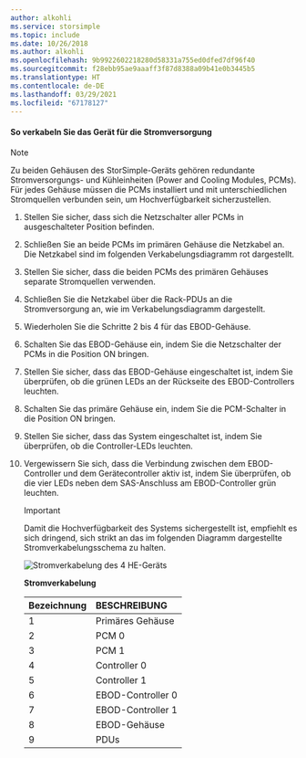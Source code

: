 ```yaml
---
author: alkohli
ms.service: storsimple
ms.topic: include
ms.date: 10/26/2018
ms.author: alkohli
ms.openlocfilehash: 9b9922602218280d58331a755ed0dfed7df96f40
ms.sourcegitcommit: f28ebb95ae9aaaff3f87d8388a09b41e0b3445b5
ms.translationtype: HT
ms.contentlocale: de-DE
ms.lasthandoff: 03/29/2021
ms.locfileid: "67178127"
---
```

#### <a name="to-cable-your-device-for-power"></a>So verkabeln Sie das Gerät für die Stromversorgung
> [!NOTE]
> Zu beiden Gehäusen des StorSimple-Geräts gehören redundante Stromversorgungs- und Kühleinheiten (Power and Cooling Modules, PCMs). Für jedes Gehäuse müssen die PCMs installiert und mit unterschiedlichen Stromquellen verbunden sein, um Hochverfügbarkeit sicherzustellen.
> 
> 

1. Stellen Sie sicher, dass sich die Netzschalter aller PCMs in ausgeschalteter Position befinden.
2. Schließen Sie an beide PCMs im primären Gehäuse die Netzkabel an. Die Netzkabel sind im folgenden Verkabelungsdiagramm rot dargestellt.
3. Stellen Sie sicher, dass die beiden PCMs des primären Gehäuses separate Stromquellen verwenden.
4. Schließen Sie die Netzkabel über die Rack-PDUs an die Stromversorgung an, wie im Verkabelungsdiagramm dargestellt.
5. Wiederholen Sie die Schritte 2 bis 4 für das EBOD-Gehäuse.
6. Schalten Sie das EBOD-Gehäuse ein, indem Sie die Netzschalter der PCMs in die Position ON bringen.
7. Stellen Sie sicher, dass das EBOD-Gehäuse eingeschaltet ist, indem Sie überprüfen, ob die grünen LEDs an der Rückseite des EBOD-Controllers leuchten.
8. Schalten Sie das primäre Gehäuse ein, indem Sie die PCM-Schalter in die Position ON bringen.
9. Stellen Sie sicher, dass das System eingeschaltet ist, indem Sie überprüfen, ob die Controller-LEDs leuchten.
10. Vergewissern Sie sich, dass die Verbindung zwischen dem EBOD-Controller und dem Gerätecontroller aktiv ist, indem Sie überprüfen, ob die vier LEDs neben dem SAS-Anschluss am EBOD-Controller grün leuchten.
    
    > [!IMPORTANT]
    > Damit die Hochverfügbarkeit des Systems sichergestellt ist, empfiehlt es sich dringend, sich strikt an das im folgenden Diagramm dargestellte Stromverkabelungsschema zu halten.
    > 
    > 
    
    ![Stromverkabelung des 4 HE-Geräts](./media/storsimple-cable-8600-for-power/HCSCableYour4UDeviceforPower.png)
    
    **Stromverkabelung**
    
    | Bezeichnung | BESCHREIBUNG |
    |:--- |:--- |
    | 1 |Primäres Gehäuse |
    | 2 |PCM 0 |
    | 3 |PCM 1 |
    | 4 |Controller 0 |
    | 5 |Controller 1 |
    | 6 |EBOD-Controller 0 |
    | 7 |EBOD-Controller 1 |
    | 8 |EBOD-Gehäuse |
    | 9 |PDUs |

